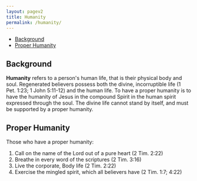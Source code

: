 ```yaml
---
layout: pagev2
title: Humanity
permalink: /humanity/
---
```

- [Background](#background)
- [Proper Humanity](#proper-humanity)

## Background

**Humanity** refers to a person's human life, that is their physical body and soul. Regenerated believers possess both the divine, incorruptible life (1 Pet. 1:23; 1 John 5:11-12) and the human life. To have a proper humanity is to have the humanity of Jesus in the compound Spirit in the human spirit expressed through the soul. The divine life cannot stand by itself, and must be supported by a proper humanity. 

## Proper Humanity

Those who have a proper humanity:

1. Call on the name of the Lord out of a pure heart (2 Tim. 2:22)
2. Breathe in every word of the scriptures (2 Tim. 3:16)
3. Live the corporate, Body life (2 Tim. 2:22)
4. Exercise the mingled spirit, which all believers have (2 Tim. 1:7; 4:22)



